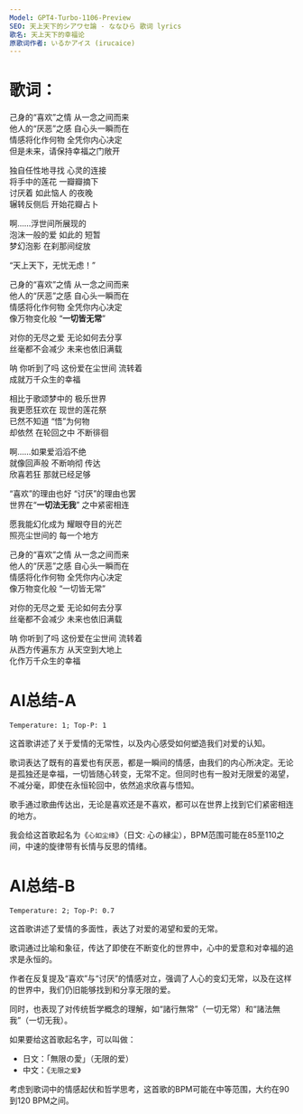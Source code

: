 ```yaml
---
Model: GPT4-Turbo-1106-Preview
SEO: 天上天下的シアワセ論 - ななひら 歌词 lyrics
歌名: 天上天下的幸福论
原歌词作者: いるかアイス (irucaice)
---
```


歌词：
======
   
己身的“喜欢”之情 从一念之间而来   
他人的“厌恶”之感 自心头一瞬而在   
情感将化作何物 全凭你内心决定   
但是未来，请保持幸福之门敞开   
   
独自任性地寻找 心灵的连接   
将手中的莲花 一瓣瓣摘下   
讨厌着 如此恼人 的夜晚   
辗转反侧后 开始花瓣占卜   
   
啊……浮世间所展现的   
泡沫一般的爱 如此的 短暂   
梦幻泡影 在刹那间绽放   
   
“天上天下，无忧无虑！”   
   
己身的“喜欢”之情 从一念之间而来   
他人的“厌恶”之感 自心头一瞬而在   
情感将化作何物 全凭你内心决定   
像万物变化般   “**一切皆无常**”   
   
对你的无尽之爱 无论如何去分享     
丝毫都不会减少 未来也依旧满载   
   
呐 你听到了吗 这份爱在尘世间 流转着    
成就万千众生的幸福   
   
相比于歌颂梦中的 极乐世界   
我更愿狂欢在 现世的莲花祭   
已然不知道 “悟”为何物   
却依然 在轮回之中 不断徘徊   
   
啊……如果爱滔滔不绝   
就像回声般 不断响彻 传达   
欣喜若狂 那就已经足够   
   
 “喜欢”的理由也好 “讨厌”的理由也罢   
世界在“**一切法无我**” 之中紧密相连   
   
愿我能幻化成为 耀眼夺目的光芒   
照亮尘世间的 每一个地方   
   
己身的“喜欢”之情 从一念之间而来   
他人的“厌恶”之感 自心头一瞬而在   
情感将化作何物 全凭你内心决定   
像万物变化般   “一切皆无常”    
   
对你的无尽之爱 无论如何去分享     
丝毫都不会减少 未来也依旧满载   
   
呐 你听到了吗 这份爱在尘世间 流转着   
从西方传遍东方 从天空到大地上   
化作万千众生的幸福



AI总结-A
======
`Temperature: 1; Top-P: 1`

这首歌讲述了关于爱情的无常性，以及内心感受如何塑造我们对爱的认知。

歌词表达了既有的喜爱也有厌恶，都是一瞬间的情感，由我们的内心所决定。无论是孤独还是幸福，一切皆随心转变，无常不定。但同时也有一股对无限爱的渴望，不减分毫，即使在永恒轮回中，依然追求欣喜与悟知。

歌手通过歌曲传达出，无论是喜欢还是不喜欢，都可以在世界上找到它们紧密相连的地方。

我会给这首歌起名为《`心如尘缘`》（日文: 心の縁尘），BPM范围可能在85至110之间，中速的旋律带有长情与反思的情绪。
 
AI总结-B
======
`Temperature: 2; Top-P: 0.7`

这首歌讲述了爱情的多面性，表达了对爱的渴望和爱的无常。

歌词通过比喻和象征，传达了即使在不断变化的世界中，心中的爱意和对幸福的追求是永恒的。

作者在反复提及“喜欢”与“讨厌”的情感对立，强调了人心的变幻无常，以及在这样的世界中，我们仍旧能够找到和分享无限的爱。

同时，也表现了对传统哲学概念的理解，如“諸行無常”（一切无常）和“諸法無我”（一切无我）。

如果要给这首歌起名字，可以叫做：
- 日文：「無限の愛」（无限的爱）
- 中文：《`无限之爱`》

考虑到歌词中的情感起伏和哲学思考，这首歌的BPM可能在中等范围，大约在90到120 BPM之间。